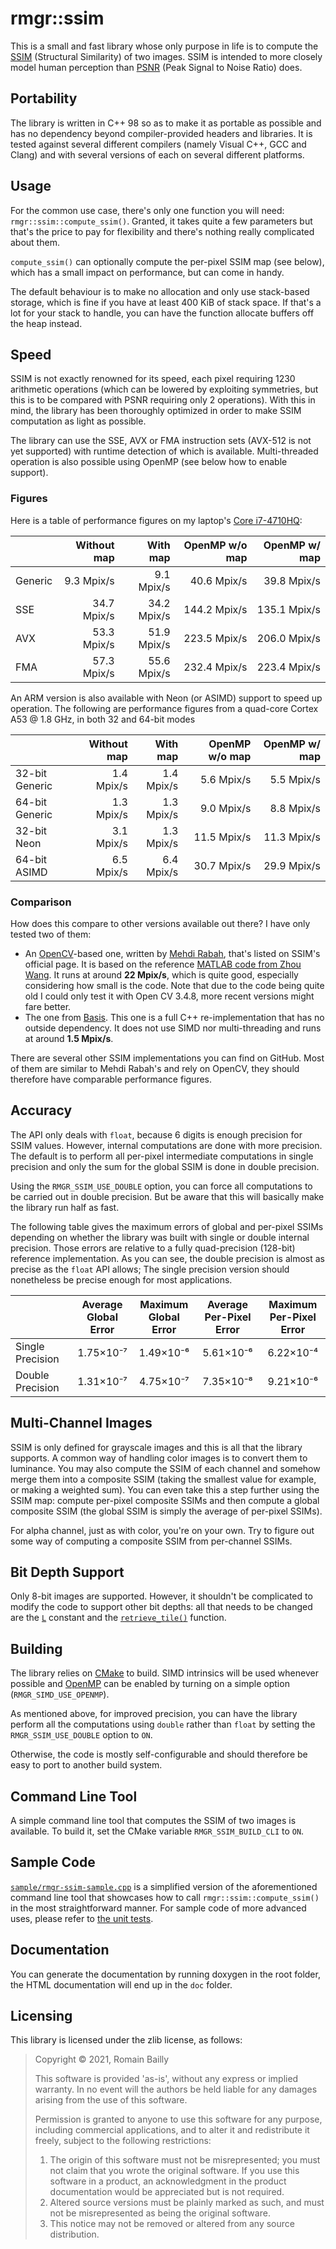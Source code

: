 ﻿rmgr::ssim
==========

This is a small and fast library whose only purpose in life is to compute the [SSIM](https://ece.uwaterloo.ca/~z70wang/research/ssim)
(Structural Similarity) of two images. SSIM is intended to more closely model human perception than
[PSNR](https://en.wikipedia.org/wiki/Peak_signal-to-noise_ratio) (Peak Signal to Noise Ratio) does.


Portability
-----------
The library is written in C++ 98 so as to make it as portable as possible and has no dependency beyond
compiler-provided headers and libraries. It is tested against several different compilers (namely Visual C++,
GCC and Clang) and with several versions of each on several different platforms.


Usage
-----
For the common use case, there's only one function you will need: `rmgr::ssim::compute_ssim()`. Granted,
it takes quite a few parameters but that's the price to pay for flexibility and there's nothing really
complicated about them.

`compute_ssim()` can optionally compute the per-pixel SSIM map (see below), which has a small impact on
performance, but can come in handy.

The default behaviour is to make no allocation and only use stack-based storage, which is fine if you
have at least 400 KiB of stack space. If that's a lot for your stack to handle, you can have the function
allocate buffers off the heap instead.


Speed
-----
SSIM is not exactly renowned for its speed, each pixel requiring 1230 arithmetic operations (which can be
lowered by exploiting symmetries, but this is to be compared with PSNR requiring only 2 operations). With this
in mind, the library has been thoroughly optimized in order to make SSIM computation as light as possible.

The library can use the SSE, AVX or FMA instruction sets (AVX-512 is not yet supported) with runtime
detection of which is available. Multi-threaded operation is also possible using OpenMP
(see below how to enable support).

### Figures
Here is a table of performance figures on my laptop's [Core i7-4710HQ](https://ark.intel.com/content/www/us/en/ark/products/78930/intel-core-i7-4710hq-processor-6m-cache-up-to-3-50-ghz.html):

|        | Without map |  With map   | OpenMP w/o map | OpenMP w/ map |
|--------|------------:|------------:|---------------:|--------------:|
|Generic |  9.3 Mpix/s |  9.1 Mpix/s |   40.6 Mpix/s  |   39.8 Mpix/s |
|SSE     | 34.7 Mpix/s | 34.2 Mpix/s |  144.2 Mpix/s  |  135.1 Mpix/s |
|AVX     | 53.3 Mpix/s | 51.9 Mpix/s |  223.5 Mpix/s  |  206.0 Mpix/s |
|FMA     | 57.3 Mpix/s | 55.6 Mpix/s |  232.4 Mpix/s  |  223.4 Mpix/s |

An ARM version is also available with Neon (or ASIMD) support to speed up operation.
The following are performance figures from a quad-core Cortex A53 @ 1.8 GHz, in both 32 and 64-bit modes

|                | Without map |  With map   | OpenMP w/o map | OpenMP w/ map |
|----------------|------------:|------------:|---------------:|--------------:|
| 32-bit Generic |  1.4 Mpix/s |  1.4 Mpix/s |     5.6 Mpix/s |    5.5 Mpix/s |
| 64-bit Generic |  1.3 Mpix/s |  1.3 Mpix/s |     9.0 Mpix/s |    8.8 Mpix/s |
| 32-bit Neon    |  3.1 Mpix/s |  1.3 Mpix/s |    11.5 Mpix/s |   11.3 Mpix/s |
| 64-bit ASIMD   |  6.5 Mpix/s |  6.4 Mpix/s |    30.7 Mpix/s |   29.9 Mpix/s |

### Comparison
How does this compare to other versions available out there? I have only tested two of them:
  - An [OpenCV](http://opencv.org/)-based one, written by [Mehdi Rabah](http://mehdi.rabah.free.fr/SSIM/), that's listed on
    SSIM's official page. It is based on the reference [MATLAB code from Zhou Wang](https://www.cns.nyu.edu/~lcv/ssim/ssim_index.m).
    It runs at around **22 Mpix/s**, which is quite good, especially considering how small is the code.
    Note that due to the code being quite old I could only test it with Open CV 3.4.8, more recent versions
    might fare better.
  - The one from [Basis](https://github.com/BinomialLLC/basis_universal). This one is a full C++
    re-implementation that has no outside dependency. It does not use SIMD nor multi-threading
    and runs at around **1.5 Mpix/s**.

There are several other SSIM implementations you can find on GitHub. Most of them are similar to Mehdi Rabah's
and rely on OpenCV, they should therefore have comparable performance figures.


Accuracy
--------
The API only deals with `float`, because 6 digits is enough precision for SSIM values. However, internal
computations are done with more precision. The default is to perform all per-pixel intermediate computations
in single precision and only the sum for the global SSIM is done in double precision.

Using the `RMGR_SSIM_USE_DOUBLE` option, you can force all computations to be carried out in double precision.
But be aware that this will basically make the library run half as fast.

The following table gives the maximum errors of global and per-pixel SSIMs depending on whether the library
was built with single or double internal precision. Those errors are relative to a fully quad-precision (128-bit)
reference implementation. As you can see, the double precision is almost as precise as the `float` API allows;
The single precision version should nonetheless be precise enough for most applications.

|                  | Average<br>Global Error | Maximum<br>Global Error | Average<br>Per-Pixel Error | Maximum<br>Per-Pixel Error |
|:-----------------|:-----------------------:|:-----------------------:|:--------------------------:|:--------------------------:|
| Single Precision |               1.75×10⁻⁷ |               1.49×10⁻⁶ |                  5.61×10⁻⁶ |                  6.22×10⁻⁴ |
| Double Precision |               1.31×10⁻⁷ |               4.75×10⁻⁷ |                  7.35×10⁻⁸ |                  9.21×10⁻⁶ |


Multi-Channel Images
--------------------
SSIM is only defined for grayscale images and this is all that the library supports. A common way of handling
color images is to convert them to luminance. You may also compute the SSIM of each channel and somehow
merge them into a composite SSIM (taking the smallest value for example, or making a weighted sum).
You can even take this a step further using the SSIM map: compute per-pixel composite SSIMs and
then compute a global composite SSIM (the global SSIM is simply the average of per-pixel SSIMs).

For alpha channel, just as with color, you're on your own. Try to figure out some way of computing a
composite SSIM from per-channel SSIMs.


Bit Depth Support
-----------------
Only 8-bit images are supported. However, it shouldn't be complicated to modify the code to support
other bit depths: all that needs to be changed are the <code>[L](https://github.com/romigrou/ssim/blob/286f8294a684c42837b031881ea95666049598cc/src/ssim.cpp#L891)</code>
constant and the <code>[retrieve_tile()](https://github.com/romigrou/ssim/blob/286f8294a684c42837b031881ea95666049598cc/src/ssim.cpp#L448)</code> function.

Building
--------

The library relies on [CMake](https://cmake.org/) to build. SIMD intrinsics will be used whenever possible
and [OpenMP](https://www.openmp.org/) can be enabled by turning on a simple option (`RMGR_SIMD_USE_OPENMP`).

As mentioned above, for improved precision, you can have the library perform all the computations using `double`
rather than `float` by setting the `RMGR_SSIM_USE_DOUBLE` option to `ON`.

Otherwise, the code is mostly self-configurable and should therefore be easy to port to another build system.

Command Line Tool
-----------------

A simple command line tool that computes the SSIM of two images is available. To build it, set the CMake variable
`RMGR_SSIM_BUILD_CLI` to `ON`.

Sample Code
-----------

<code>[sample/rmgr-ssim-sample.cpp](sample/rmgr-ssim-sample.cpp)</code> is a simplified version of the aforementioned
command line tool that showcases how to call `rmgr::ssim::compute_ssim()` in the most straightforward manner.
For sample code of more advanced uses, please refer to [the unit tests](tests/rmgr-ssim-tests.cpp).

Documentation
-------------

You can generate the documentation by running doxygen in the root folder, the HTML documentation
will end up in the `doc` folder.


Licensing
---------

This library is licensed under the zlib license, as follows:

> Copyright © 2021, Romain Bailly
>
> This software is provided 'as-is', without any express or implied
> warranty.  In no event will the authors be held liable for any damages
> arising from the use of this software.
>
> Permission is granted to anyone to use this software for any purpose,
> including commercial applications, and to alter it and redistribute it
> freely, subject to the following restrictions:
>
> 1. The origin of this software must not be misrepresented; you must not
>    claim that you wrote the original software. If you use this software
>    in a product, an acknowledgment in the product documentation would be
>    appreciated but is not required.
> 2. Altered source versions must be plainly marked as such, and must not be
>    misrepresented as being the original software.
> 3. This notice may not be removed or altered from any source distribution.
